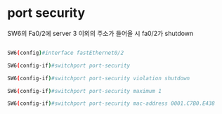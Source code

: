 # port security

SW6의 Fa0/2에 server 3 이외의 주소가 들어올 시 fa0/2가 shutdown

```bash

SW6(config)#interface fastEthernet0/2

SW6(config-if)#switchport port-security 

SW6(config-if)#switchport port-security violation shutdown

SW6(config-if)#switchport port-security maximum 1

SW6(config-if)#switchport port-security mac-address 0001.C7B0.E438
```